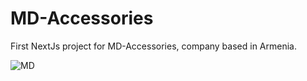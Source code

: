 # MD-Accessories
First NextJs project for MD-Accessories, company based in Armenia.

![MD](https://user-images.githubusercontent.com/76882345/131141270-f9106d8b-09b1-47d2-862d-1adb84b674bf.png)
